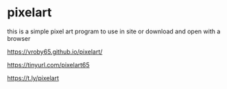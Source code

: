 # pixelart
this is a simple pixel art 
program to use in site or download and open with a browser

https://vroby65.github.io/pixelart/

https://tinyurl.com/pixelart65

https://t.ly/pixelart


